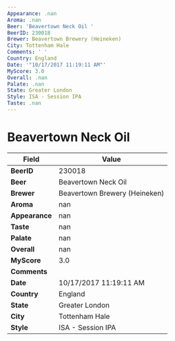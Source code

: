 ```yaml
---
Appearance: .nan
Aroma: .nan
Beer: 'Beavertown Neck Oil '
BeerID: 230018
Brewer: Beavertown Brewery (Heineken)
City: Tottenham Hale
Comments: ' '
Country: England
Date: '"10/17/2017 11:19:11 AM"'
MyScore: 3.0
Overall: .nan
Palate: .nan
State: Greater London
Style: ISA - Session IPA
Taste: .nan
---
```


# Beavertown Neck Oil 

| Field         | Value |
|---------------|-------|
| **BeerID** | 230018 |
| **Beer** | Beavertown Neck Oil  |
| **Brewer** | Beavertown Brewery (Heineken) |
| **Aroma** | nan |
| **Appearance** | nan |
| **Taste** | nan |
| **Palate** | nan |
| **Overall** | nan |
| **MyScore** | 3.0 |
| **Comments** |   |
| **Date** | 10/17/2017 11:19:11 AM |
| **Country** | England |
| **State** | Greater London |
| **City** | Tottenham Hale |
| **Style** | ISA - Session IPA |
